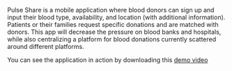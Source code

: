 Pulse Share is a mobile application where blood donors can sign up and input their blood type, availability, and location (with additional information). Patients or their families request specific donations and are matched with donors. This app will decrease the pressure on blood banks and hospitals, while also centralizing a platform for blood donations currently scattered around different platforms.

You can see the application in action by downloading this [demo video](demo.mkv)
